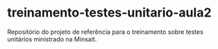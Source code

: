 # treinamento-testes-unitario-aula2
Repositório do projeto de referência para o treinamento sobre testes unitários ministrado na Minsait.
